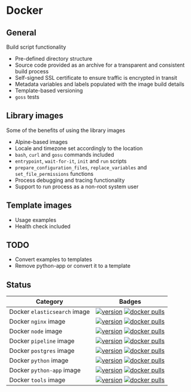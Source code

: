 # Docker

## General

Build script functionality

- Pre-defined directory structure
- Source code provided as an archive for a transparent and consistent build process
- Self-signed SSL certificate to ensure traffic is encrypted in transit
- Metadata variables and labels populated with the image build details
- Template-based versioning
- `goss` tests

## Library images

Some of the benefits of using the library images

- Alpine-based images
- Locale and timezone set accordingly to the location
- `bash`, `curl` and `gosu` commands included
- `entrypoint`, `wait-for-it`, `init` and `run` scripts
- `prepare_configuration_files`, `replace_variables` and `set_file_permissions` functions
- Process debugging and tracing functionality
- Support to run process as a non-root system user

## Template images

- Usage examples
- Health check included

## TODO

- Convert examples to templates
- Remove python-app or convert it to a template

## Status

| Category                     | Badges                                                                                                                                                                                                                                                      |
| ---------------------------- | ----------------------------------------------------------------------------------------------------------------------------------------------------------------------------------------------------------------------------------------------------------- |
| Docker `elasticsearch` image | [![version](https://img.shields.io/docker/v/nhsd/elasticsearch?sort=semver)](https://hub.docker.com/r/nhsd/elasticsearch/tags)&nbsp;[![docker pulls](https://img.shields.io/docker/pulls/nhsd/elasticsearch)](https://hub.docker.com/r/nhsd/elasticsearch/) |
| Docker `nginx` image         | [![version](https://img.shields.io/docker/v/nhsd/nginx?sort=semver)](https://hub.docker.com/r/nhsd/nginx/tags)&nbsp;[![docker pulls](https://img.shields.io/docker/pulls/nhsd/nginx)](https://hub.docker.com/r/nhsd/nginx/)                                 |
| Docker `node` image          | [![version](https://img.shields.io/docker/v/nhsd/node?sort=semver)](https://hub.docker.com/r/nhsd/node/tags)&nbsp;[![docker pulls](https://img.shields.io/docker/pulls/nhsd/node)](https://hub.docker.com/r/nhsd/node/)                                     |
| Docker `pipeline` image      | [![version](https://img.shields.io/docker/v/nhsd/pipeline?sort=semver)](https://hub.docker.com/r/nhsd/pipeline/tags)&nbsp;[![docker pulls](https://img.shields.io/docker/pulls/nhsd/pipeline)](https://hub.docker.com/r/nhsd/pipeline/)                     |
| Docker `postgres` image      | [![version](https://img.shields.io/docker/v/nhsd/postgres?sort=semver)](https://hub.docker.com/r/nhsd/postgres/tags)&nbsp;[![docker pulls](https://img.shields.io/docker/pulls/nhsd/postgres)](https://hub.docker.com/r/nhsd/postgres/)                     |
| Docker `python` image        | [![version](https://img.shields.io/docker/v/nhsd/python?sort=semver)](https://hub.docker.com/r/nhsd/python/tags)&nbsp;[![docker pulls](https://img.shields.io/docker/pulls/nhsd/python)](https://hub.docker.com/r/nhsd/python/)                             |
| Docker `python-app` image    | [![version](https://img.shields.io/docker/v/nhsd/python-app?sort=semver)](https://hub.docker.com/r/nhsd/python-app/tags)&nbsp;[![docker pulls](https://img.shields.io/docker/pulls/nhsd/python-app)](https://hub.docker.com/r/nhsd/python-app/)             |
| Docker `tools` image         | [![version](https://img.shields.io/docker/v/nhsd/tools?sort=semver)](https://hub.docker.com/r/nhsd/tools/tags)&nbsp;[![docker pulls](https://img.shields.io/docker/pulls/nhsd/tools)](https://hub.docker.com/r/nhsd/tools/)                                 |
